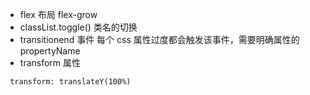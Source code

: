 + flex 布局
flex-grow
+ classList.toggle() 类名的切换
+ transitionend 事件
每个 css 属性过度都会触发该事件，需要明确属性的 propertyName 
+ transform 属性
```
 transform: translateY(100%)
 ```
